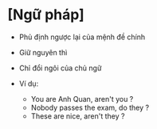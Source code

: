 # [Ngữ pháp]
* Phủ định ngược lại của mệnh đề chính
* Giữ nguyên thì
* Chỉ đổi ngôi của chủ ngữ

* Ví dụ:
  - You are Anh Quan, aren't you ?
  - Nobody passes the exam, do they ?
  - These are nice, aren't they ?